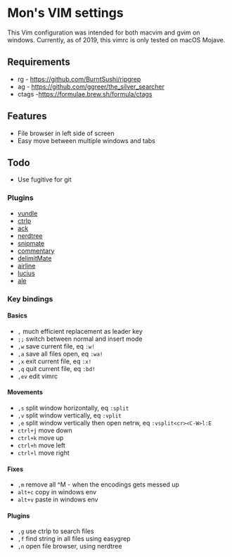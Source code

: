 # Mon's VIM settings

This Vim configuration was intended for both macvim and gvim on windows.
Currently, as of 2019, this vimrc is only tested on macOS Mojave.

## Requirements

- rg - https://github.com/BurntSushi/ripgrep
- ag - https://github.com/ggreer/the_silver_searcher
- ctags -https://formulae.brew.sh/formula/ctags

## Features

- File browser in left side of screen
- Easy move between multiple windows and tabs

## Todo

- Use fugitive for git

### Plugins

- [vundle](http://github.com/gmarik/Vundle.vim)
- [ctrlp](http://github.com/kien/ctrlp.vim)
- [ack](https://github.com/mileszs/ack.vim)
- [nerdtree](http://github.com/scrooloose/nerdtree)
- [snipmate](http://github.com/garbas/vim-snipmate)
- [commentary](http://github.com/tpope/vim-commentary)
- [delimitMate](http://github.com/Raimondi/delimitMate)
- [airline](http://github.com/bling/vim-airline)
- [lucius](https://github.com/jonathanfilip/vim-lucius)
- [ale](https://github.com/w0rp/ale)

### Key bindings

#### Basics

- `,` much efficient replacement as leader key
- `;;` switch between normal and insert mode
- `,w` save current file, eq `:w!`
- `,a` save all files open, eq `:wa!`
- `,x` exit current file, eq `:x!`
- `,q` quit current file, eq `:bd!`
- `,ev` edit vimrc

#### Movements

- `,s` split window horizontally, eq `:split`
- `,v` split window vertically, eq `:vplit`
- `,e` split window vertically then open netrw, eq `:vsplit<cr><C-W>l:E`
- `ctrl+j` move down
- `ctrl+k` move up
- `ctrl+h` move left
- `ctrl+l` move right

#### Fixes

- `,m` remove all ^M - when the encodings gets messed up
- `alt+c` copy in windows env
- `alt+v` paste in windows env

#### Plugins

- `,g` use ctrlp to search files
- `,f` find string in all files using easygrep
- `,n` open file browser, using nerdtree

